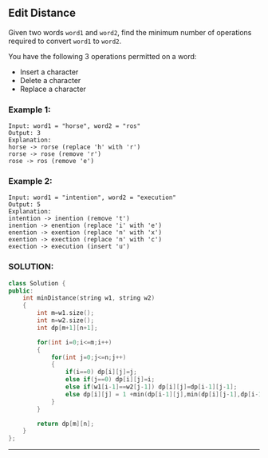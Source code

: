 ## Edit Distance

Given two words `word1` and `word2`, find the minimum number of operations required to convert `word1` to `word2`.

You have the following 3 operations permitted on a word:

- Insert a character
- Delete a character
- Replace a character

### Example 1:

```
Input: word1 = "horse", word2 = "ros"
Output: 3
Explanation:
horse -> rorse (replace 'h' with 'r')
rorse -> rose (remove 'r')
rose -> ros (remove 'e')
```

### Example 2:

```
Input: word1 = "intention", word2 = "execution"
Output: 5
Explanation:
intention -> inention (remove 't')
inention -> enention (replace 'i' with 'e')
enention -> exention (replace 'n' with 'x')
exention -> exection (replace 'n' with 'c')
exection -> execution (insert 'u')
```

### SOLUTION:

```cpp
class Solution {
public:
    int minDistance(string w1, string w2)
    {
        int m=w1.size();
        int n=w2.size();
        int dp[m+1][n+1];

        for(int i=0;i<=m;i++)
        {
            for(int j=0;j<=n;j++)
            {
                if(i==0) dp[i][j]=j;
                else if(j==0) dp[i][j]=i;
                else if(w1[i-1]==w2[j-1]) dp[i][j]=dp[i-1][j-1];
                else dp[i][j] = 1 +min(dp[i-1][j],min(dp[i][j-1],dp[i-1][j-1])) ;
            }
        }

        return dp[m][n];
    }
};
```

---
